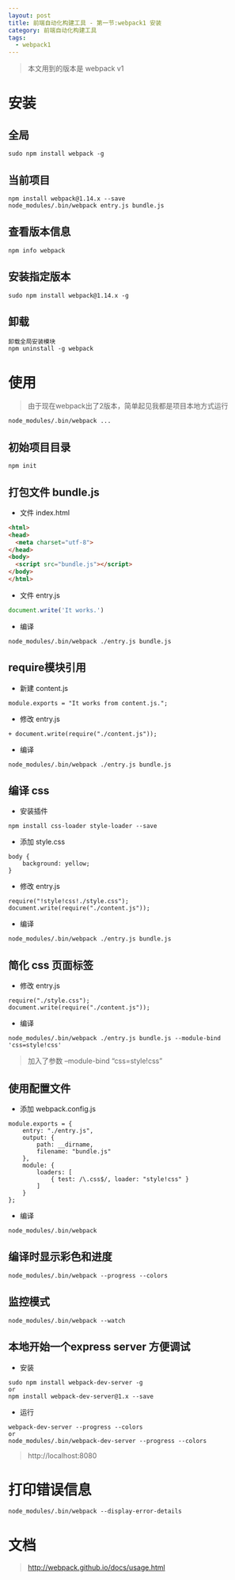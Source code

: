 ```yaml
---
layout: post
title: 前端自动化构建工具 - 第一节:webpack1 安装
category: 前端自动化构建工具
tags:
  - webpack1
---
```


> 本文用到的版本是 webpack v1

# 安装

## 全局

```
sudo npm install webpack -g
```

## 当前项目

```
npm install webpack@1.14.x --save
node_modules/.bin/webpack entry.js bundle.js
```

## 查看版本信息

```
npm info webpack
```

## 安装指定版本

```
sudo npm install webpack@1.14.x -g
```

## 卸载

```
卸载全局安装模块
npm uninstall -g webpack
```

# 使用

> 由于现在webpack出了2版本，简单起见我都是项目本地方式运行

```
node_modules/.bin/webpack ...
```

## 初始项目目录

```
npm init
```

## 打包文件 bundle.js

- 文件 index.html

```html
<html>
<head>
  <meta charset="utf-8">
</head>
<body>
  <script src="bundle.js"></script>
</body>
</html>
```

- 文件 entry.js

```javascript
document.write('It works.')
```

- 编译

```
node_modules/.bin/webpack ./entry.js bundle.js
```

## require模块引用

- 新建 content.js

```
module.exports = "It works from content.js.";
```

- 修改 entry.js

```
+ document.write(require("./content.js"));
```

- 编译

```
node_modules/.bin/webpack ./entry.js bundle.js
```

## 编译 css

- 安装插件

```
npm install css-loader style-loader --save
```

- 添加 style.css

```
body {
    background: yellow;
}
```

- 修改 entry.js

```
require("!style!css!./style.css");
document.write(require("./content.js"));
```

- 编译

```
node_modules/.bin/webpack ./entry.js bundle.js
```

## 简化 css 页面标签

- 修改 entry.js

```
require("./style.css");
document.write(require("./content.js"));
```

- 编译

```
node_modules/.bin/webpack ./entry.js bundle.js --module-bind 'css=style!css'
```

> 加入了参数 –module-bind “css=style!css”

## 使用配置文件

- 添加 webpack.config.js

```
module.exports = {
    entry: "./entry.js",
    output: {
        path: __dirname,
        filename: "bundle.js"
    },
    module: {
        loaders: [
            { test: /\.css$/, loader: "style!css" }
        ]
    }
};
```

- 编译

```
node_modules/.bin/webpack
```

## 编译时显示彩色和进度

```
node_modules/.bin/webpack --progress --colors
```

## 监控模式

```
node_modules/.bin/webpack --watch
```

## 本地开始一个express server 方便调试

- 安装

```
sudo npm install webpack-dev-server -g
or
npm install webpack-dev-server@1.x --save
```

- 运行

```
webpack-dev-server --progress --colors
or
node_modules/.bin/webpack-dev-server --progress --colors
```

> http://localhost:8080

# 打印错误信息

```
node_modules/.bin/webpack --display-error-details
```




# 文档
> http://webpack.github.io/docs/usage.html

